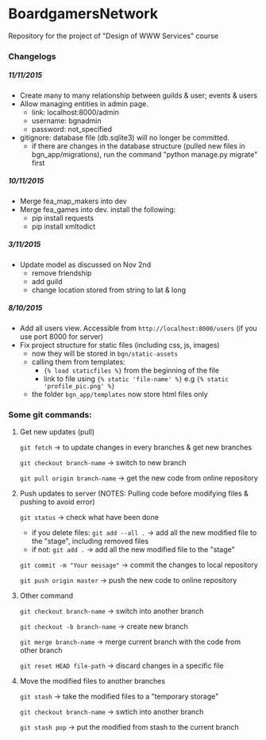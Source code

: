 # BoardgamersNetwork
Repository for the project of "Design of WWW Services" course

### Changelogs

##### 11/11/2015
- Create many to many relationship between guilds & user; events & users
- Allow managing entities in admin page.
    - link: localhost:8000/admin
    - username: bgnadmin
    - password: not_specified
- gitignore: database file (db.sqlite3) will no longer be committed.
    - if there are changes in the database structure (pulled new files in bgn_app/migrations), run the command "python manage.py migrate" first

##### 10/11/2015
- Merge fea_map_makers into dev
- Merge fea_games into dev. install the following:
    - pip install requests
    - pip install xmltodict

##### 3/11/2015

- Update model as discussed on Nov 2nd
    - remove friendship
    - add guild
    - change location stored from string to lat & long

##### 8/10/2015

- Add all users view. Accessible from `http://localhost:8000/users` (if you use port 8000 for server)
- Fix project structure for static files (including css, js, images)
    - now they will be stored in `bgn/static-assets`
    - calling them from templates: 
        - `{% load staticfiles %}` from the beginning of the file
        - link to file using `{% static 'file-name' %}` e.g `{% static 'profile_pic.png' %}`
    - the folder `bgn_app/templates` now store html files only

### Some git commands:

1. Get new updates (pull)

    `git fetch` -> to update changes in every branches & get new branches
    
    `git checkout branch-name` -> switch to new branch
    
    `git pull origin branch-name` -> get the new code from online repository

2. Push updates to server (NOTES: Pulling code before modifying files & pushing to avoid error)

    `git status` -> check what have been done
        
    - if you delete files: `git add --all .` -> add all the new modified file to the "stage", including removed files
    - if not: `git add .`  -> add all the new modified file to the "stage"
            
    `git commit -m "Your message"` -> commit the changes to local repository
    
    `git push origin master` -> push the new code to online repository

3. Other command

    `git checkout branch-name` -> switch into another branch
    
    `git checkout -b branch-name` -> create new branch
    
    `git merge branch-name` -> merge current branch with the code from other branch
    
    `git reset HEAD file-path` -> discard changes in a specific file

4. Move the modified files to another branches

    `git stash` -> take the modified files to a "temporary storage"
    
    `git checkout branch-name` -> swtich into another branch
    
    `git stash pop` -> put the modified from stash to the current branch
